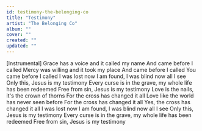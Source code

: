 ```yaml
---
id: testimony-the-belonging-co
title: "Testimony"
artist: "The Belonging Co"
album: ""
cover: ""
created: ""
updated: ""
---
```


[Instrumental]
Grace has a voice and it called my name
And came before I called
Mercy was willing and it took my place
And came before I called
You came before I called
I was lost now I am found, I was blind now all I see
Only this, Jesus is my testimony
Every curse is in the grave, my whole life has been redeemed
Free from sin, Jesus is my testimony
Love is the nails, it's the crown of thorns
For the cross has changed it all
Love like the world has never seen before
For the cross has changed it all
Yes, the cross has changed it all
I was lost now I am found, I was blind now all I see
Only this, Jesus is my testimony
Every curse is in the grave, my whole life has been redeemed
Free from sin, Jesus is my testimony
